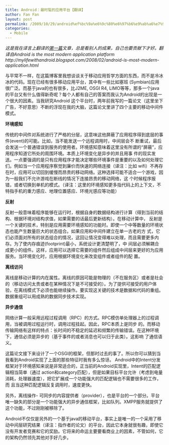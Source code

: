 ```yaml
---
title: Android：最时髦的应用平台【翻译】
author: Fan Fan
layout: post
permalink: /2009/10/29/android%ef%bc%9a%e6%9c%80%e6%97%b6%e9%ab%a6%e7%9a%84%e5%ba%94%e7%94%a8%e5%b9%b3%e5%8f%b0%e3%80%90%e7%bf%bb%e8%af%91%e3%80%91/
categories:
  - Mobile
---
```

<address>
  这是我在译言上翻译的<a href="http://www.yeeyan.com/articles/view/71458/65484">第一篇</a>文章，总是看别人的成果，自己也要贡献下才好。翻译自Android is the most modern application platform http://mylifewithandroid.blogspot.com/2008/02/android-is-most-modern-application.html
</address>

与平常不一样，在这篇博客里我想谈谈关于移动应用哲学方面的东西，而不是冷冰冰的代码。现在已经有很多移动应用平台，其中有一些比如塞班 (Symbian)应用很广泛。而基于java的也有很多，比J2ME, OSGI R4, LIMO等等，那多一个java的平台又有什么值得新奇呢？每个人都有自己的答案而我认为Android的出现是一个很大的因素。当我研究Android 这个平台时，两年前我写的一篇论文（这里坐下广告，不好意思）不断的浮现在我的大脑，这篇论文里讲了四个主要的移动中间件模式。

**环境感知**

传统的中间件对系统进行了严格的分层，这意味这他屏蔽了应用程序得到底层的事件(event)的可能。比如，当不能发送一个远程调用时，中间层会不 断重试，最后会发送一个普通错误到服务的使用者。环境感知意味着这里没有所谓的“屏蔽”，应用程序知道它所处的周围环境。本质上环境变化是异步的并且用事 件的现实发送。一点要强调的是只有应用程序才能决定哪些环境事件是重要的以及如何处理它们。例如当一个应用程序察觉到廉价而快速的网络连接（译注：比如 wifi）不再存在时，应用可以切回到缓慢而昂贵的移动网络。这种选择可能不适合一个游戏，因为一般我们不允许游戏在断线的情况下连接昂贵的移动网络，这 个时候程序报错，或者切换到单机的模式。（译注：这里的环境感知更多指代码上的上下文，不特指手机的重力感应、地理位置感应、环境光感应等功能）

**反射**

反射一般意味着程序能够在运行时，根据自身的数据结构进行计算（得到当前的结构、根据环境对结构求值，如果需要的话最后更新结构）。在移动计算中， 反射是一个关键的技术，特别是应用需要环境感知的功能时。即使一个中等数量的环境状态也能产生数量巨大的状态组合。如果应用和中间件建立在单一古老的方 式，它们必须面对所有的状态组合的情况，这回让情况变得难以处理，而且需要更多内存。为了使内存痕迹(footprint)最小，系统设计更清楚明了，中 间层必须解耦合成更小的组件。这样，应用可以选择它需要的组件然后组成中间层来更好的为应用服务。当环境变化时，应用根据环境变化来改变组件或者组件的配 置。

**离线访问**

离线是移动计算的内在属性。离线的原因可能是物理的（不在服务区）或者是社会的（移动访问太贵或者在某种情况下是不可接受的）。为了提供可接受的用户体验，在离线模式下必须也能继续操作。要实现这关键的技术是数据和代码的重组。数据重组可以用成熟的数据同步技术实现。

**异步通信**

网络计算一般采用远程过程调用（RPC）的方式。RPC模仿单处理器上的过程调用，当被调用过程运行时，调用过程挂起。因此，RPC本质上是同步 的。而移动传输网络有这样的特点：长时间的不稳定的延迟和频繁的传输错误。在这种环境下，通信必须是异步的（基于事件的或者消息也可以归于此类）。这影响 了通信语义。

这篇论文接下来设计了一个OSGI的框架，但那时过去的事了。所以你可以猜到当我看到Android实现了上面的那些特征时我有多么惊讶。 Android中的Intent分发框架对于环境感知来说是非常适合的，正当前的Android实现里，Intent的匹配逻辑相当简单（通过 action和category匹配），但是如果目标平台允许（考虑到电量消耗，处理器速度），把它扩展成一个功能强大的匹配逻辑也不需要很多的工作，而 且当这种匹配逻辑反复调用时，速度更快。

另外，离线操作- 可同步的内容提供者（provider），也是平台的一个部分。平台唯一缺失的部分是一个功能强大的异步通信框架，比如队列。XMPP服务就提供了这个功能，不过刚刚被移除了。

Android不仅仅是另外的一个基于java的移动平台，事实上是唯一的一个采用了移动中间层研究结果（译注：指作者的论文）的平台，因此它本身就很有趣，即使它没有开发者竞赛和它的奖励。它将来的命运主要要看商业上的因素，不管如何，它的架构仍然领先其他对手好几步。